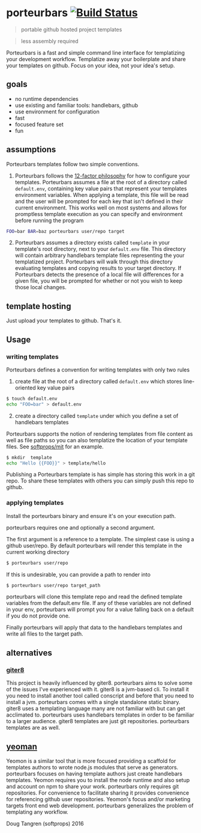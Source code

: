 # porteurbars [![Build Status](https://travis-ci.org/softprops/porteurbars.svg?branch=master)](https://travis-ci.org/softprops/porteurbars)

> portable github hosted project templates

> less assembly required

Porteurbars is a fast and simple command line interface for templatizing
your development workflow. Templatize away your boilerplate and share your templates
on github. Focus on your idea, not your idea's setup.

## goals

* no runtime dependencies
* use existing and familiar tools: handlebars, github
* use environment for configuration
* fast
* focused feature set
* fun

## assumptions

Porteurbars templates follow two simple conventions.  

1) Porteurbars follows the [12-factor philosophy](http://12factor.net/config) for how to configure your templates.
Porteurbars assumes a file at the root of a directory called `default.env`, containing
key value pairs that represent your templates environment variables. When applying a template,
this file will be read and the user will be prompted for each key that isn't defined in their
current environment. This works well on most systems and allows for promptless template execution
as you can specify and environment before running the program

```bash
FOO=bar BAR=baz porteurbars user/repo target
```

2) Porteurbars assumes a directory exists called `template` in your template's
root directory, next to your `default.env` file. This directory will contain arbitrary
handlebars template files representing the your templatized project. Porteurbars will walk
through this directory evaluating templates and copying results to your target directory.
If Porteurbars detects the presence of a local file will differences for a given file, you will be
prompted for whether or not you wish to keep those local changes.

## template hosting

Just upload your templates to github. That's it.

## Usage

### writing templates

Porteurbars defines a convention for writing templates with only two rules

1) create file at the root of a directory called `default.env` which stores
line-oriented key value pairs

```bash
$ touch default.env
echo "FOO=bar" > default.env
```


2) create a directory called `template` under which you define a set of handlebars templates

Porteurbars supports the notion of rendering templates from file content as well as file paths
so you can also templatize the location of your template files. See [softprops/mit](https://github.com/softprops/mit) for an example.

```bash
$ mkdir  template
echo "Hello {{FOO}}" > template/hello
```

Publishing a Porteurbars template is has simple has storing this work in a git repo.
To share these templates with others you can simply push this repo to github.

### applying templates

Install the porteurbars binary and ensure it's on your execution path.


porteurbars requires one and optionally a second argument.

The first argument is a reference to a template. The simplest case is using a
github user/repo. By default porteurbars will render this template in the current
working directory


```bash
$ porteurbars user/repo
```

If this is undesirable, you can provide a path to render into

```bash
$ porteurbars user/repo target_path
```

porteurbars will clone this template repo and read the defined template
variables from the default.env file. If any of these variables are not defined
in your env, porteurbars will prompt you for a value falling back on a default
if you do not provide one.

Finally porteurbars will apply that data to the handlebars templates and write
all files to the target path.

## alternatives

### [giter8](https://github.com/foundweekends/giter8)

This project is heavily influenced by giter8. porteurbars aims to solve some of
the issues I've experienced with it. giter8 is a jvm-based cli. To install it you
need to install another tool called conscript and before that you need to install
a jvm. porteurbars comes with a single standalone static binary. giter8 uses a
templating language many are not familiar with but can get acclimated to.
porteurbars uses handlebars templates in order to be familiar to a larger audience.
giter8 templates are just git repositories. porteurbars templates are as well.

## [yeoman](http://yeoman.io/)

Yeomon is a similar tool that is more focused providing a scaffold for templates
authors to wrote node.js modules that serve as generators. porteurbars focuses
on having template authors just create handlebars templates. Yeomon requires
you to install the node runtime and also setup and account on npm to share your
work. porteurbars only requires git repositories. For convenience to facilitate
sharing it provides convenience for referencing github user repositories. Yeomon's
focus and/or marketing targets front end web development. porteurbars generalizes
the problem of templating any workflow.

Doug Tangren (softprops) 2016
